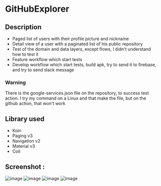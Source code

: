 # GitHubExplorer

## Description
* Paged list of users with their profile picture and nickname
* Detail view of a user with a paginated list of his public repository
* Test of the domain and data layers, except flows, I didn't understand how to test it
* Feature workflow which start tests
* Develop workflow which start tests, build apk, try to send it to firebase, and try to send slack message

### Warning
There is the google-services.json file on the repository, to success test action. I try my command on a Linux and that make the file, but on the github action, that won't work

## Library used
* Koin
* Paging v3
* Navigation v2
* Material v3
* Coil

## Screenshot :
![image](https://user-images.githubusercontent.com/60757025/169569435-7bfd23e5-2edc-41c5-b719-7685f874fb36.png)
![image](https://user-images.githubusercontent.com/60757025/169573584-76a6a1fc-d485-432f-9068-e9f4f5152857.png)
![image](https://user-images.githubusercontent.com/60757025/169574434-e9510a3a-39ce-4c24-adc9-68abc16b40ab.png)
![image](https://user-images.githubusercontent.com/60757025/169574567-9056dcaa-9a46-43f0-bd8d-f92f41f67a63.png)
